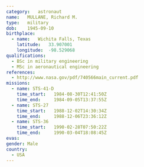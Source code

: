```yaml
---
category:	astronaut
name:	MULLANE, Richard M.
type:	military
dob:	1945-09-10
birthplace:
  - name:	Wichita Falls, Texas
    latitude:	33.907001
    longitude:	-98.529068
qualifications:
  - BSc in military engineering
  - MSc in aeronautical engineering
references:
  - http://www.nasa.gov/pdf/740566main_current.pdf
missions:
  - name: STS-41-D
    time_start:   1984-08-30T12:41:50Z
    time_end:     1984-09-05T13:37:55Z
  - name: STS-27
    time_start:   1988-12-02T14:30:34Z
    time_end:     1988-12-06T23:36:12Z
  - name: STS-36
    time_start:   1990-02-28T07:50:22Z
    time_end:     1990-03-04T18:08:45Z
evas:
gender:	Male
country:
  - USA
---
```

